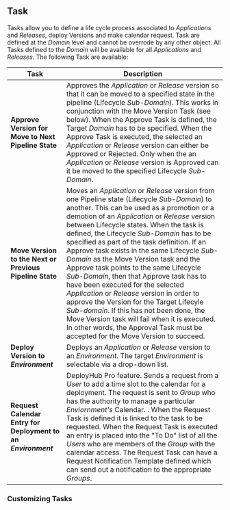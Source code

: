 ## Task

Tasks allow you to define a life cycle process associated to _Applications_ and _Releases_, deploy Versions and make calendar request.  Task are defined at the _Domain_ level and cannot be overrode by any other object. All Tasks defined to the _Domain_ will be available for all _Applications_ and _Releases_. The following Task are available:

| Task | Description |
| --- | --- |
| **Approve Version for Move to Next Pipeline State** | Approves the _Application_ or _Release_ version so that it can be moved to a specified state in the pipeline (Lifecycle _Sub-Domain_). This works in conjunction with the Move Version Task (see below). When the Approve Task is defined, the Target _Domain_ has to be specified. When the Approve Task is executed, the selected an _Application_ or _Release_ version can either be Approved or Rejected. Only when the an _Application_ or _Release_ version is Approved can it be moved to the specified Lifecycle _Sub-Domain_. |
| **Move Version to the Next or Previous Pipeline State** | Moves an _Application_ or _Release_ version from one Pipeline state (Lifecycle _Sub-Domain_) to another. This can be used as a promotion or a demotion of an _Application_ or _Release_ version between Lifecycle states. When the task is defined, the Lifecycle _Sub-Domain_ has to be specified as part of the task definition. If an Approve task exists in the same Lifecycle _Sub-Domain_ as the Move Version task and the Approve task points to the same Lifecycle _Sub-Domain_, then that Approve task has to have been executed for the selected _Application_ or _Release_ version in order to approve the Version for the Target Lifecyle _Sub-domain_. If this has not been done, the Move Version task will fail when it is executed. In other words, the Approval Task must be accepted for the Move Version to succeed. |
| **Deploy Version to _Environment_** | Deploys an _Application_ or _Release_ version to an _Environment_. The target _Environment_ is selectable via a drop-down list. |
| **Request Calendar Entry for Deployment to an _Environment_** | DeployHub Pro feature. Sends a request from a _User_ to add a time slot to the calendar for a deployment. The request is sent to _Group_ who has the authority to manage a particular _Enviornment's_ Calendar. . When the Request Task is defined it is linked to the task to be requested. When the Request Task is executed an entry is placed into the "To Do" list of all the _Users_ who are members of the _Group_ with the calendar access. The Request Task can have a Request Notification Template defined which can send out a notification to the appropriate _Groups_.

### Customizing Tasks
